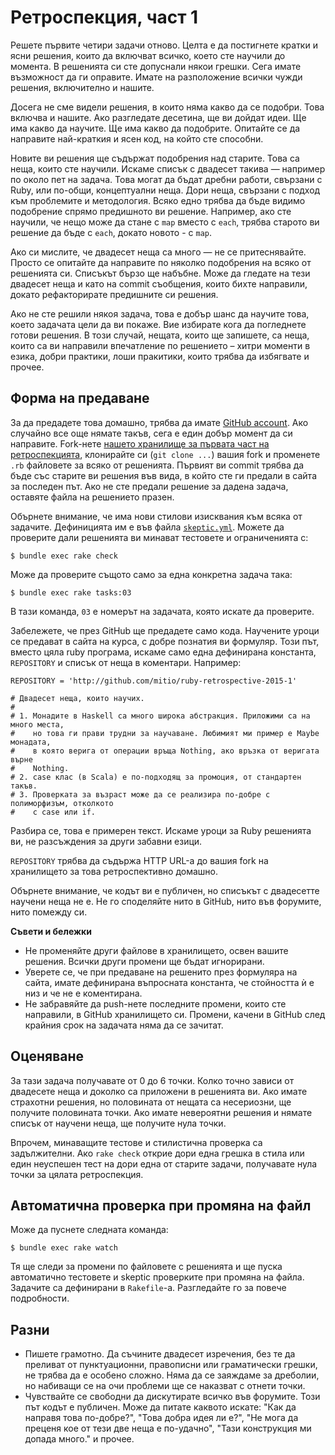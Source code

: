 # Ретроспекция, част 1

Решете първите четири задачи отново. Целта е да постигнете кратки и ясни решения, които да включват всичко, което сте научили до момента. В решенията си сте допуснали някои грешки. Сега имате възможност да ги оправите. Имате на разположение всички чужди решения, включително и нашите.

Досега не сме видели решения, в които няма какво да се подобри. Това включва и нашите. Ако разгледате десетина, ще ви дойдат идеи. Ще има какво да научите. Ще има какво да подобрите. Опитайте се да направите най-краткия и ясен код, на който сте способни.

Новите ви решения ще съдържат подобрения над старите. Това са неща, които сте научили. Искаме списък с двадесет такива — например по около пет на задача. Това могат да бъдат дребни работи, свързани с Ruby, или по-общи, концептуални неща. Дори неща, свързани с подход към проблемите и методология. Всяко едно трябва да бъде видимо подобрение спрямо предишното ви решение. Например, ако сте научили, че нещо може да стане с <code>map</code> вместо с <code>each</code>, трябва старото ви решение да бъде с <code>each</code>, докато новото - с <code>map</code>.

Ако си мислите, че двадесет неща са много — не се притеснявайте. Просто се опитайте да направите по няколко подобрения на всяко от решенията си. Списъкът бързо ще набъбне. Може да гледате на тези двадесет неща и като на commit съобщения, които бихте направили, докато рефакторирате предишните си решения.

Ако не сте решили някоя задача, това е добър шанс да научите това, което задачата цели да ви покаже. Вие избирате кога да погледнете готови решения. В този случай, нещата, които ще запишете, са неща, които са ви направили впечатление по решението – хитри моменти в езика, добри практики, лоши пракитики, които трябва да избягвате и прочее.

## Форма на предаване

За да предадете това домашно, трябва да имате [GitHub account](https://github.com/). Ако случайно все още нямате такъв, сега е един добър момент да си направите. Fork-нете [нашето хранилище за първата част на ретроспекцията](https://github.com/fmi/ruby-retrospective-2015-1), клонирайте си (`git clone ...`) вашия fork и променете <code>.rb</code> файловете за всяко от решенията. Първият ви commit трябва да бъде със старите ви решения във вида, в който сте ги предали в сайта за последен път. Ако не сте предали решение за дадена задача, оставяте файла на решението празен.

Обърнете внимание, че има нови стилови изисквания към всяка от задачите. Дефиницията им е във файла [`skeptic.yml`](https://github.com/fmi/ruby-retrospective-2015-1/blob/master/skeptic.yml). Можете да проверите дали решенията ви минават тестовете и ограниченията с:

    $ bundle exec rake check

Може да проверите същото само за една конкретна задача така:

    $ bundle exec rake tasks:03

В тази команда, `03` е номерът на задачата, която искате да проверите.

Забележете, че през GitHub ще предадете само кода. Научените уроци се предават в сайта на курса, с добре познатия ви формуляр. Този път, вместо цяла ruby програма, искаме само една дефинирана константа, `REPOSITORY` и списък от неща в коментари. Например:

    REPOSITORY = 'http://github.com/mitio/ruby-retrospective-2015-1'

    # Двадесет неща, които научих.
    #
    # 1. Монадите в Haskell са много широка абстракция. Приложими са на много места,
    #    но това ги прави трудни за научаване. Любимият ми пример е Maybe монадата,
    #    в която верига от операции връща Nothing, ако връзка от веригата върне
    #    Nothing.
    # 2. case клас (в Scala) е по-подходящ за промоция, от стандартен такъв.
    # 3. Проверката за възраст може да се реализира по-добре с полиморфизъм, отколкото
    #    с case или if.

Разбира се, това е примерен текст. Искаме уроци за Ruby решенията ви, не разсъждения за други забавни езици.

`REPOSITORY` трябва да съдържа HTTP URL-а до вашия fork на хранилището за това ретроспективно домашно.

Обърнете внимание, че кодът ви е публичен, но списъкът с двадесетте научени неща не е. Не го споделяйте нито в GitHub, нито във форумите, нито помежду си.

**Съвети и бележки**

- Не променяйте други файлове в хранилището, освен вашите решения. Всички други промени ще бъдат игнорирани.
- Уверете се, че при предаване на решенито през формуляра на сайта, имате дефинирана въпросната константа, че стойността ѝ е низ и че не е коментирана.
- Не забравяйте да push-нете последните промени, които сте направили, в GitHub хранилището си. Промени, качени в GitHub след крайния срок на задачата няма да се зачитат.

## Оценяване

За тази задача получавате от 0 до 6 точки. Колко точно зависи от двадесете неща и доколко са приложени в решенията ви. Ако имате страхотни решения, но половината от нещата са несериозни, ще получите половината точки. Ако имате невероятни решения и нямате списък от научени неща, ще получите нула точки.

Впрочем, минаващите тестове и стилистична проверка са задължителни. Ако <code>rake check</code> открие дори една грешка в стила или един неуспешен тест на дори една от старите задачи, получавате нула точки за цялата ретроспекция.

## Автоматична проверка при промяна на файл

Може да пуснете следната команда:

    $ bundle exec rake watch

Тя ще следи за промени по файловете с решенията и ще пуска автоматично тестовете и skeptic проверките при промяна на файла. Задачите са дефинирани в `Rakefile`-а. Разгледайте го за повече подробности.

## Разни

- Пишете грамотно. Да съчините двадесет изречения, без те да преливат от пунктуационни, правописни или граматически грешки, не трябва да е особено сложно. Няма да се заяждаме за дреболии, но набиващи се на очи проблеми ще се наказват с отнети точки.
- Чувствайте се свободни да дискутирате всичко във форумите. Този път кодът е публичен. Може да питате каквото искате: "Как да направя това по-добре?", "Това добра идея ли е?", "Не мога да преценя кое от тези две неща е по-удачно", "Тази конструкция ми допада много." и прочее.
